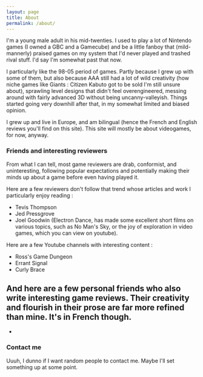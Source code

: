 ```yaml
---
layout: page
title: About
permalink: /about/
---
```


I'm a young male adult in his mid-twenties. I used to play a lot of Nintendo games (I owned a GBC and a Gamecube) and be a little fanboy that (mild-mannerly) praised games on my system that I'd never played and trashed rival stuff. I'd say I'm somewhat past that now. 

I particularly like the 98-05 period of games. Partly because I grew up with some of them, but also because AAA still had a lot of wild creativity (how niche games like Giants : Citizen Kabuto got to be sold I'm still unsure about), sprawling level designs that didn't feel overengineered, messing around with fairly advanced 3D without being uncanny-valleyish. Things started going very downhill after that, in my somewhat limited and biased opinion.

I grew up and live in Europe, and am bilingual (hence the French and English reviews you'll find on this site). This site will mostly be about videogames, for now, anyway.

### Friends and interesting reviewers

From what I can tell, most game reviewers are drab, conformist, and uninteresting, following popular expectations and potentially making their minds up about a game before even having played it.

Here are a few reviewers don't follow that trend whose articles and work I particularly enjoy reading :

- Tevis Thompson
- Jed Pressgrove
- Joel Goodwin (Electron Dance, has made some excellent short films on various topics, such as No Man's Sky, or the joy of exploration in video games, which you can view on youtube).

Here are a few Youtube channels with interesting content :
- Ross's Game Dungeon
- Errant Signal
- Curly Brace

And here are a few personal friends who also write interesting game reviews. Their creativity and flourish in their prose are far more refined than mine. It's in French though.
- 
-

### Contact me

Uuuh, I dunno if I want random people to contact me. Maybe I'll set something up at some point.